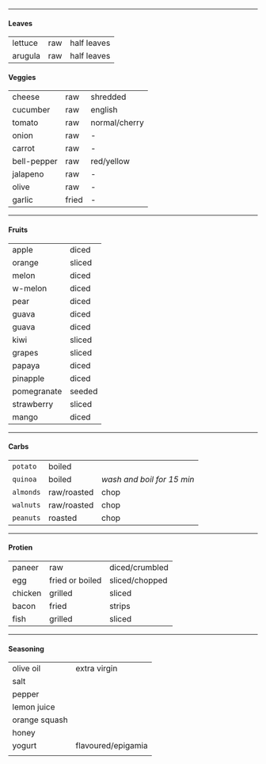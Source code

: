 
***

#### Leaves

||||
|-|-|-|
| lettuce | raw | half leaves | romaine or iceberg |
| arugula | raw | half leaves | - |

#### Veggies 

||||
|-|-|-|
| cheese | raw | shredded | slices or parma |
| cucumber | raw | english | shredded or paperthin cuts |
| tomato | raw | normal/cherry | diced or sliced |
| onion | raw | - | rings |
| carrot | raw | - | thin-sliced/shredded | 
| bell-pepper | raw | red/yellow | thin-sliced/diced | 
| jalapeno | raw | - | - |
| olive | raw | - | full/sliced/crumbled |
| garlic | fried | - | thinly-slices |

***

#### Fruits 

|||
|-|-|
| apple | diced |
| orange | sliced | 
| melon | diced | 
| w-melon | diced | 
| pear | diced | 
| guava | diced | 
| guava | diced | 
| kiwi | sliced |
| grapes | sliced |
| papaya | diced |
| pinapple | diced |
| pomegranate | seeded |
| strawberry | sliced |
| mango | diced |

***

#### Carbs 

||||
|-|-|-|
| `potato` | boiled |  |
| `quinoa` | boiled | *wash and boil for 15 min* |
| `almonds` | raw/roasted |  chop |
| `walnuts` | raw/roasted |  chop |
| `peanuts` | roasted |  chop |

***

#### Protien

||||
|-|-|-|
| paneer | raw | diced/crumbled |
| egg | fried or boiled | sliced/chopped |
| chicken | grilled | sliced |
| bacon | fried | strips |
| fish | grilled | sliced |

***

#### Seasoning

|||
|-|-|
| olive oil | extra virgin |
| salt | |
| pepper | |
| lemon juice | |
| orange squash | |
| honey | |
| yogurt | flavoured/epigamia |
| | |



